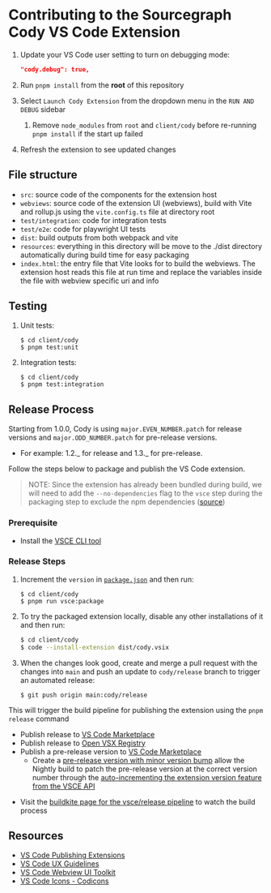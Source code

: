 # Contributing to the Sourcegraph Cody VS Code Extension

1. Update your VS Code user setting to turn on debugging mode:

   ```json
   "cody.debug": true,
   ```

2. Run `pnpm install` from the **root** of this repository
3. Select `Launch Cody Extension` from the dropdown menu in the `RUN AND DEBUG` sidebar
   1. Remove `node_modules` from `root` and `client/cody` before re-running `pnpm install` if the start up failed
4. Refresh the extension to see updated changes

## File structure

- `src`: source code of the components for the extension
  host
- `webviews`: source code of the extension UI (webviews),
  build with Vite and rollup.js using the `vite.config.ts` file at directory
  root
- `test/integration`: code for integration tests
- `test/e2e`: code for playwright UI tests
- `dist`: build outputs from both webpack and vite
- `resources`: everything in this directory will be move to
  the ./dist directory automatically during build time for easy packaging
- `index.html`: the entry file that Vite looks for to build
  the webviews. The extension host reads this file at run time and replace
  the variables inside the file with webview specific uri and info

## Testing

1. Unit tests:

   ```shell
   $ cd client/cody
   $ pnpm test:unit
   ```

2. Integration tests:

   ```shell
   $ cd client/cody
   $ pnpm test:integration
   ```

## Release Process

Starting from 1.0.0, Cody is using `major.EVEN_NUMBER.patch` for release versions and `major.ODD_NUMBER.patch` for pre-release versions.

- For example: 1.2._ for release and 1.3._ for pre-release.

Follow the steps below to package and publish the VS Code extension.

> NOTE: Since the extension has already been bundled during build, we will need to add the `--no-dependencies` flag to the `vsce` step during the packaging step to exclude the npm dependencies ([source](https://github.com/microsoft/vscode-vsce/issues/421#issuecomment-1038911725))

### Prerequisite

- Install the [VSCE CLI tool](https://code.visualstudio.com/api/working-with-extensions/publishing-extension#vsce)

### Release Steps

1. Increment the `version` in [`package.json`](package.json) and then run:

   ```shell
   $ cd client/cody
   $ pnpm run vsce:package
   ```

2. To try the packaged extension locally, disable any other installations of it and then run:

   ```sh
   $ cd client/cody
   $ code --install-extension dist/cody.vsix
   ```

3. When the changes look good, create and merge a pull request with the changes into `main` and push an update to `cody/release` branch to trigger an automated release:

   ```shell
   $ git push origin main:cody/release
   ```

This will trigger the build pipeline for publishing the extension using the `pnpm release` command

- Publish release to [VS Code Marketplace](https://marketplace.visualstudio.com/items?itemName=sourcegraph.cody-ai)
- Publish release to [Open VSX Registry](https://open-vsx.org/extension/sourcegraph/cody-ai)
- Publish a pre-release version to [VS Code Marketplace](https://marketplace.visualstudio.com/items?itemName=sourcegraph.cody-ai)
  - Create a [pre-release version with minor version bump](https://code.visualstudio.com/api/working-with-extensions/publishing-extension#prerelease-extensions) allow the Nightly build to patch the pre-release version at the correct version number through the [auto-incrementing the extension version feature from the VSCE API](https://code.visualstudio.com/api/working-with-extensions/publishing-extension#autoincrementing-the-extension-version)

* Visit the [buildkite page for the vsce/release pipeline](https://buildkite.com/sourcegraph/sourcegraph/builds?branch=cody%2Frelease) to watch the build process

## Resources

- [VS Code Publishing Extensions](https://code.visualstudio.com/api/working-with-extensions/publishing-extension)
- [VS Code UX Guidelines](https://code.visualstudio.com/api/ux-guidelines/webviews)
- [VS Code Webview UI Toolkit](https://microsoft.github.io/vscode-webview-ui-toolkit)
- [VS Code Icons - Codicons](https://microsoft.github.io/vscode-codicons/dist/codicon.html)
